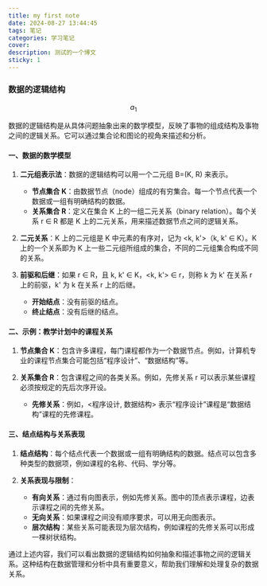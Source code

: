 ```yaml
---
title: my first note
date: 2024-08-27 13:44:45
tags: 笔记
categories: 学习笔记
cover: 
description: 测试的一个博文
sticky: 1
---
```


### 数据的逻辑结构

$$a_{1}$$



数据的逻辑结构是从具体问题抽象出来的数学模型，反映了事物的组成结构及事物之间的逻辑关系。它可以通过集合论和图论的视角来描述和分析。

#### 一、数据的数学模型

1. **二元组表示法**：数据的逻辑结构可以用一个二元组 B=(K, R) 来表示。
   - **节点集合 K**：由数据节点（node）组成的有穷集合。每一个节点代表一个数据或一组有明确结构的数据。
   - **关系集合 R**：定义在集合 K 上的一组二元关系（binary relation）。每个关系 r ∈ R 都是 K 上的二元关系，用来描述数据节点之间的逻辑关系。

2. **二元关系**：K 上的二元组是 K 中元素的有序对，记为 <k, k'>（k, k' ∈ K）。K 上的一个关系即为 K 上一些二元组所组成的集合，不同的二元组集合构成不同的关系。

3. **前驱和后继**：如果 r ∈ R，且 k, k' ∈ K，<k, k'> ∈ r，则称 k 为 k' 在关系 r 上的前驱，k' 为 k 在关系 r 上的后继。
   - **开始结点**：没有前驱的结点。
   - **终止结点**：没有后继的结点。

#### 二、示例：教学计划中的课程关系

1. **节点集合 K**：包含许多课程，每门课程都作为一个数据节点。例如，计算机专业的课程节点集合可能包括“程序设计”、“数据结构”等。

2. **关系集合 R**：包含课程之间的各类关系。例如，先修关系 r 可以表示某些课程必须按规定的先后次序开设。
   - **先修关系**：例如，<程序设计, 数据结构> 表示“程序设计”课程是“数据结构”课程的先修课程。

#### 三、结点结构与关系表现

1. **结点结构**：每个结点代表一个数据或一组有明确结构的数据。结点可以包含多种类型的数据项，例如课程的名称、代码、学分等。

2. **关系表现与限制**：
   - **有向关系**：通过有向图表示，例如先修关系。图中的顶点表示课程，边表示课程之间的先修关系。
   - **无向关系**：如果课程之间没有顺序要求，可以用无向图表示。
   - **层次结构**：某些关系可能表现为层次结构，例如课程的先修关系可以形成一棵树状结构。

通过上述内容，我们可以看出数据的逻辑结构如何抽象和描述事物之间的逻辑关系。这种结构在数据管理和分析中具有重要意义，帮助我们理解和处理复杂的数据关系。
